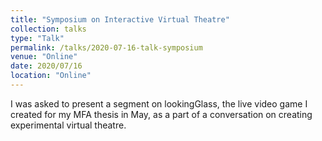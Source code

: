 ```yaml
---
title: "Symposium on Interactive Virtual Theatre"
collection: talks
type: "Talk"
permalink: /talks/2020-07-16-talk-symposium
venue: "Online"
date: 2020/07/16
location: "Online"
---
```



I was asked to present a segment on lookingGlass, the live video game I created for my MFA thesis in May, as a part of a conversation on creating experimental virtual theatre. 